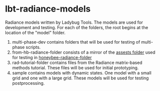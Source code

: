 # lbt-radiance-models

Radiance models written by Ladybug Tools. The models are used for development and testing. For each of the folders, 
the root begins at the location of the "model" folder.

1. multi-phase-dev contains folders that will be used for testing of multi-phase scripts.
2. from-hb-radiance-folder consists of a mirror of the [assests folder](https://github.com/ladybug-tools/honeybee-radiance-folder/tree/master/tests/assets/project_folder) used for testing in [honeybee-radiance-folder](https://github.com/ladybug-tools/honeybee-radiance-folder)
3. rad-tutorial-folder contains files from the Radiance matrix-based methods tutorial. These files will be used for initial prototyping.
4. sample contains models with dynamic states. One model with a small grid and one with a large grid. These models will be used for testing postprocessing.